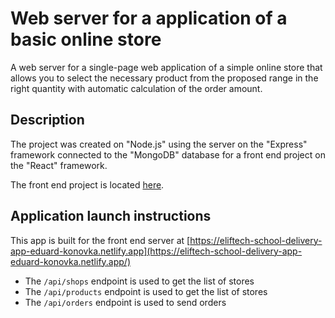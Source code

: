 # Web server for a application of a basic online store

A web server for a single-page web application of a simple online store that
allows you to select the necessary product from the proposed range in the right
quantity with automatic calculation of the order amount.

## Description

The project was created on "Node.js" using the server on the "Express" framework
connected to the "MongoDB" database for a front end project on the "React"
framework.

The front end project is located
[here](https://github.com/Eduard-Konovka/eliftech-school--delivery-app/).

## Application launch instructions

This app is built for the front end server at
[https://eliftech-school-delivery-app-eduard-konovka.netlify.app](https://eliftech-school-delivery-app-eduard-konovka.netlify.app/)

- The `/api/shops` endpoint is used to get the list of stores
- The `/api/products` endpoint is used to get the list of stores
- The `/api/orders` endpoint is used to send orders
